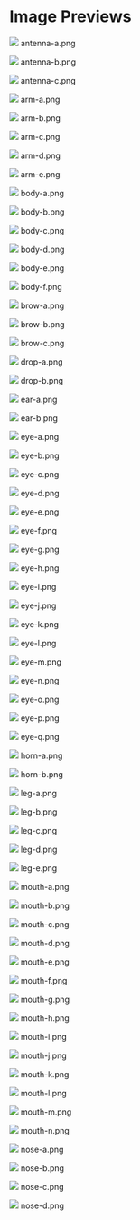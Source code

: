 # Image Previews

<img src="antenna-a.png" style="max-width:100px;" /> antenna-a.png<br>

<img src="antenna-b.png" style="max-width:100px;" /> antenna-b.png<br>

<img src="antenna-c.png" style="max-width:100px;" /> antenna-c.png<br>

<img src="arm-a.png" style="max-width:100px;" /> arm-a.png<br>

<img src="arm-b.png" style="max-width:100px;" /> arm-b.png<br>

<img src="arm-c.png" style="max-width:100px;" /> arm-c.png<br>

<img src="arm-d.png" style="max-width:100px;" /> arm-d.png<br>

<img src="arm-e.png" style="max-width:100px;" /> arm-e.png<br>

<img src="body-a.png" style="max-width:100px;" /> body-a.png<br>

<img src="body-b.png" style="max-width:100px;" /> body-b.png<br>

<img src="body-c.png" style="max-width:100px;" /> body-c.png<br>

<img src="body-d.png" style="max-width:100px;" /> body-d.png<br>

<img src="body-e.png" style="max-width:100px;" /> body-e.png<br>

<img src="body-f.png" style="max-width:100px;" /> body-f.png<br>

<img src="brow-a.png" style="max-width:100px;" /> brow-a.png<br>

<img src="brow-b.png" style="max-width:100px;" /> brow-b.png<br>

<img src="brow-c.png" style="max-width:100px;" /> brow-c.png<br>

<img src="drop-a.png" style="max-width:100px;" /> drop-a.png<br>

<img src="drop-b.png" style="max-width:100px;" /> drop-b.png<br>

<img src="ear-a.png" style="max-width:100px;" /> ear-a.png<br>

<img src="ear-b.png" style="max-width:100px;" /> ear-b.png<br>

<img src="eye-a.png" style="max-width:100px;" /> eye-a.png<br>

<img src="eye-b.png" style="max-width:100px;" /> eye-b.png<br>

<img src="eye-c.png" style="max-width:100px;" /> eye-c.png<br>

<img src="eye-d.png" style="max-width:100px;" /> eye-d.png<br>

<img src="eye-e.png" style="max-width:100px;" /> eye-e.png<br>

<img src="eye-f.png" style="max-width:100px;" /> eye-f.png<br>

<img src="eye-g.png" style="max-width:100px;" /> eye-g.png<br>

<img src="eye-h.png" style="max-width:100px;" /> eye-h.png<br>

<img src="eye-i.png" style="max-width:100px;" /> eye-i.png<br>

<img src="eye-j.png" style="max-width:100px;" /> eye-j.png<br>

<img src="eye-k.png" style="max-width:100px;" /> eye-k.png<br>

<img src="eye-l.png" style="max-width:100px;" /> eye-l.png<br>

<img src="eye-m.png" style="max-width:100px;" /> eye-m.png<br>

<img src="eye-n.png" style="max-width:100px;" /> eye-n.png<br>

<img src="eye-o.png" style="max-width:100px;" /> eye-o.png<br>

<img src="eye-p.png" style="max-width:100px;" /> eye-p.png<br>

<img src="eye-q.png" style="max-width:100px;" /> eye-q.png<br>

<img src="horn-a.png" style="max-width:100px;" /> horn-a.png<br>

<img src="horn-b.png" style="max-width:100px;" /> horn-b.png<br>

<img src="leg-a.png" style="max-width:100px;" /> leg-a.png<br>

<img src="leg-b.png" style="max-width:100px;" /> leg-b.png<br>

<img src="leg-c.png" style="max-width:100px;" /> leg-c.png<br>

<img src="leg-d.png" style="max-width:100px;" /> leg-d.png<br>

<img src="leg-e.png" style="max-width:100px;" /> leg-e.png<br>

<img src="mouth-a.png" style="max-width:100px;" /> mouth-a.png<br>

<img src="mouth-b.png" style="max-width:100px;" /> mouth-b.png<br>

<img src="mouth-c.png" style="max-width:100px;" /> mouth-c.png<br>

<img src="mouth-d.png" style="max-width:100px;" /> mouth-d.png<br>

<img src="mouth-e.png" style="max-width:100px;" /> mouth-e.png<br>

<img src="mouth-f.png" style="max-width:100px;" /> mouth-f.png<br>

<img src="mouth-g.png" style="max-width:100px;" /> mouth-g.png<br>

<img src="mouth-h.png" style="max-width:100px;" /> mouth-h.png<br>

<img src="mouth-i.png" style="max-width:100px;" /> mouth-i.png<br>

<img src="mouth-j.png" style="max-width:100px;" /> mouth-j.png<br>

<img src="mouth-k.png" style="max-width:100px;" /> mouth-k.png<br>

<img src="mouth-l.png" style="max-width:100px;" /> mouth-l.png<br>

<img src="mouth-m.png" style="max-width:100px;" /> mouth-m.png<br>

<img src="mouth-n.png" style="max-width:100px;" /> mouth-n.png<br>

<img src="nose-a.png" style="max-width:100px;" /> nose-a.png<br>

<img src="nose-b.png" style="max-width:100px;" /> nose-b.png<br>

<img src="nose-c.png" style="max-width:100px;" /> nose-c.png<br>

<img src="nose-d.png" style="max-width:100px;" /> nose-d.png<br>

